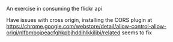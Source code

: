 An exercise in consuming the flickr api

Have issues with cross origin, installing the CORS plugin at https://chrome.google.com/webstore/detail/allow-control-allow-origi/nlfbmbojpeacfghkpbjhddihlkkiljbi/related seems to fix
